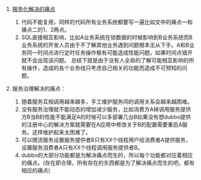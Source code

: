 1. [服务化解决的痛点](http://www.infoq.com/cn/news/2017/09/Do-your-service-first)    
    1. 代码不能复用，同样的代码所有业务系统都要写一遍比如文中的痛点一和痛点二的1、2两点。
    2. SQL直接相互影响，比如A业务系统在锁数据的时候影响到B业务系统而B业务系统的开发人员由于不了解其他业务遇到问题根本无从下手。A和B业务同一时间点进行定时任务操作极有可能造成性能问题，如果时间点错开就不会出现该问题。 总结下就是由于没有人全局的了解可能相互影响的所有操作，造成的各个业务线只考虑自己相关的功能而造成不可预知的问题。 
    
1. 服务治理解决的痛点： 
    1. 随着服务互相调用越来越多，手工维护服务间的调用关系会越来越困难。
    1. 没有服务治理就不能动态的增加减少服务，比如消费方A掉调用服务提供方B当B的性能不能满足A的时候可以多部署几台B如果没有想dubbo提供的注册中心的解决方案就需要在A应用中修改关于B的配置需要重启A服务。这样维护起来太困难了。   
    1. 可以限流服务设置服务提供者B只有XX个线程用户给消费者A提供服务，设置服务消费者A只有XX个线程调用服务提供者B。    
    1. dubbo的大部分功能都是为解决痛点而生的，所以每个功能都对应着相应的痛点。(存在即合理，所有存在的东西都是为了解决痛点而生的吧，都有相应的痛点)   
    
